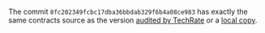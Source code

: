 The commit `8fc202349fcbc17dba36bbdab329f6b4a08ce983` has exactly the same contracts source as
the version [audited by TechRate](https://github.com/TechRate/Smart-Contract-Audits/blob/main/Future%20Salaries%20%20Smart%20Contract%20Audit.pdf)
or a [local copy](Future%20Salaries%20Smart%20Contract%20Audit.pdf).

